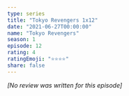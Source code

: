 ```yaml
---
type: series
title: "Tokyo Revengers 1x12"
date: "2021-06-27T00:00:00"
name: "Tokyo Revengers"
season: 1
episode: 12
rating: 4
ratingEmoji: "⭐️⭐️⭐️⭐️"
share: false
---
```


*[No review was written for this episode]*
